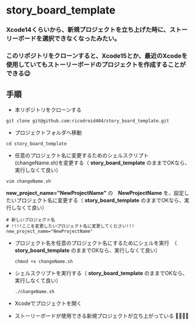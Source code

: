 # story_board_template
### Xcode14くらいから、新規プロジェクトを立ち上げた時に、ストーリーボードを選択できなくなったみたい。
### このリポジトリをクローンすると、Xcode15とか、最近のXcodeを使用していてもストーリーボードのプロジェクトを作成することができる😉

## 手順
- 本リポジトリをクローンする
```
git clone git@github.com:ricodroid404/story_board_template.git
```

- プロジェクトフォルダへ移動
```
cd story_board_template
```

- 任意のプロジェクト名に変更するためのシェルスクリプト(changeName.sh)を変更する（ **story_board_template** のままでOKなら、実行しなくて良い）
```
vim changeName.sh
```
**new_project_name="NewProjectName"** の　**NewProjectName** を、設定したいプロジェクト名に変更する（ **story_board_template** のままでOKなら、実行しなくて良い）
```
# 新しいプロジェクト名
# !!!!ここを変更したいプロジェクト名に変更してください!!!
new_project_name="NewProjectName"
```

- プロジェクト名を任意のプロジェクト名にするためにシェルを実行　（ **story_board_template** のままでOKなら、実行しなくて良い）
  ```
  chmod +x changeName.sh
  ```
- シェルスクリプトを実行する（ **story_board_template** のままでOKなら、実行しなくて良い）
  ```
  ./changeName.sh
  ```

- Xcodeでプロジェクトを開く

- ストーリーボードが使用できる新規プロジェクトが立ち上がっている 🚀🚀🚀🚀


